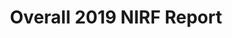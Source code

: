 ---
layout: post
title: Overall 2019 NIRF Report
event_date: 01-01-2019
categories: nirf
link: Overall 2019 Report.pdf
---